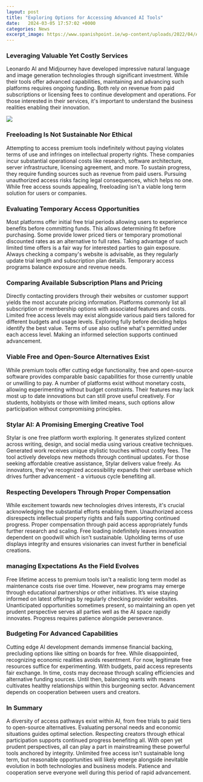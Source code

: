```yaml
---
layout: post
title: "Exploring Options for Accessing Advanced AI Tools"
date:   2024-03-05 17:57:02 +0000
categories: News
excerpt_image: https://www.spanishpoint.ie/wp-content/uploads/2022/04/AI-Blog.jpg
---
```

### Leveraging Valuable Yet Costly Services  
Leonardo AI and Midjourney have developed impressive natural language and image generation technologies through significant investment. While their tools offer advanced capabilities, maintaining and advancing such platforms requires ongoing funding. Both rely on revenue from paid subscriptions or licensing fees to continue development and operations. For those interested in their services, it's important to understand the business realities enabling their innovation.

![](https://www.spanishpoint.ie/wp-content/uploads/2022/04/AI-Blog.jpg)
### Freeloading Is Not Sustainable Nor Ethical
Attempting to access premium tools indefinitely without paying violates terms of use and infringes on intellectual property rights. These companies incur substantial operational costs like research, software architecture, server infrastructure, licensing agreement, and more. To sustain progress, they require funding sources such as revenue from paid users. Pursuing unauthorized access risks facing legal consequences, which helps no one. While free access sounds appealing, freeloading isn't a viable long term solution for users or companies. 
### Evaluating Temporary Access Opportunities  
Most platforms offer initial free trial periods allowing users to experience benefits before committing funds. This allows determining fit before purchasing. Some provide lower priced tiers or temporary promotional discounted rates as an alternative to full rates. Taking advantage of such limited time offers is a fair way for interested parties to gain exposure. Always checking a company's website is advisable, as they regularly update trial length and subscription plan details. Temporary access programs balance exposure and revenue needs.
### Comparing Available Subscription Plans and Pricing
Directly contacting providers through their websites or customer support yields the most accurate pricing information. Platforms commonly list all subscription or membership options with associated features and costs. Limited free access levels may exist alongside various paid tiers tailored for different budgets and usage levels. Exploring fully before deciding helps identify the best value. Terms of use also outline what's permitted under each access level. Making an informed selection supports continued advancement.
### Viable Free and Open-Source Alternatives Exist
While premium tools offer cutting edge functionality, free and open-source software provides comparable basic capabilities for those currently unable or unwilling to pay. A number of platforms exist without monetary costs, allowing experimenting without budget constraints. Their features may lack most up to date innovations but can still prove useful creatively. For students, hobbyists or those with limited means, such options allow participation without compromising principles.
### Stylar AI: A Promising Emerging Creative Tool  
Stylar is one free platform worth exploring. It generates stylized content across writing, design, and social media using various creative techniques. Generated work receives unique stylistic touches without costly fees. The tool actively develops new methods through continual updates. For those seeking affordable creative assistance, Stylar delivers value freely. As innovators, they've recognized accessibility expands their userbase which drives further advancement - a virtuous cycle benefiting all.
### Respecting Developers Through Proper Compensation  
While excitement towards new technologies drives interests, it's crucial acknowledging the substantial efforts enabling them. Unauthorized access disrespects intellectual property rights and fails supporting continued progress. Proper compensation through paid access appropriately funds further research and scaling. Free loading indefinitely leaves innovation dependent on goodwill which isn’t sustainable. Upholding terms of use displays integrity and ensures visionaries can invest further in beneficial creations.
### managing Expectations As the Field Evolves  
Free lifetime access to premium tools isn't a realistic long term model as maintenance costs rise over time. However, new programs may emerge through educational partnerships or other initiatives. It’s wise staying informed on latest offerings by regularly checking provider websites. Unanticipated opportunities sometimes present, so maintaining an open yet prudent perspective serves all parties well as the AI space rapidly innovates. Progress requires patience alongside perseverance.
### Budgeting For Advanced Capabilities  
Cutting edge AI development demands immense financial backing, precluding options like sitting on boards for free. While disappointed, recognizing economic realities avoids resentment. For now, legitimate free resources suffice for experimenting. With budgets, paid access represents fair exchange. In time, costs may decrease through scaling efficiencies and alternative funding sources. Until then, balancing wants with means cultivates healthy relationships within this burgeoning sector. Advancement depends on cooperation between users and creators.
### In Summary
A diversity of access pathways exist within AI, from free trials to paid tiers to open-source alternatives. Evaluating personal needs and economic situations guides optimal selection. Respecting creators through ethical participation supports continued progress benefiting all. With open yet prudent perspectives, all can play a part in mainstreaming these powerful tools anchored by integrity. Unlimited free access isn't sustainable long term, but reasonable opportunities will likely emerge alongside inevitable evolution in both technologies and business models. Patience and cooperation serve everyone well during this period of rapid advancement.